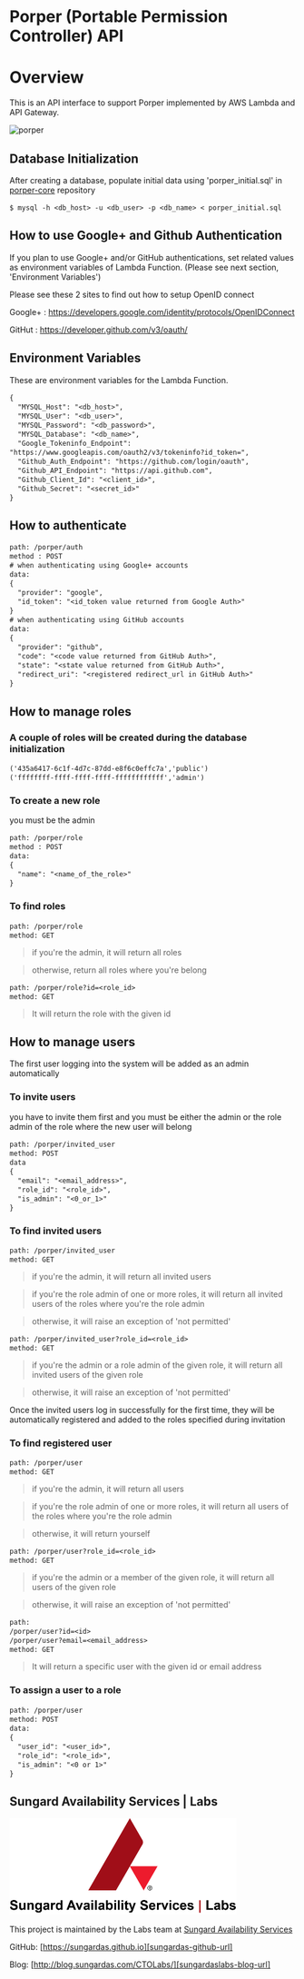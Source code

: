 
# Porper (Portable Permission Controller) API

Overview
=================

This is an API interface to support Porper implemented by AWS Lambda and API Gateway.

![porper][porper-image]

## Database Initialization

After creating a database, populate initial data using 'porper_initial.sql' in [porper-core][porper-core-url] repository
```
$ mysql -h <db_host> -u <db_user> -p <db_name> < porper_initial.sql
```

## How to use Google+ and Github Authentication

If you plan to use Google+ and/or GitHub authentications, set related values as environment variables of Lambda Function. (Please see next section, 'Environment Variables')

Please see these 2 sites to find out how to setup OpenID connect

Google+ : https://developers.google.com/identity/protocols/OpenIDConnect

GitHut : https://developer.github.com/v3/oauth/

## Environment Variables

These are environment variables for the Lambda Function.
```
{
  "MYSQL_Host": "<db_host>",
  "MYSQL_User": "<db_user>",
  "MYSQL_Password": "<db_password>",
  "MYSQL_Database": "<db_name>",
  "Google_Tokeninfo_Endpoint": "https://www.googleapis.com/oauth2/v3/tokeninfo?id_token=",
  "Github_Auth_Endpoint": "https://github.com/login/oauth",
  "Github_API_Endpoint": "https://api.github.com",
  "Github_Client_Id": "<client_id>",
  "Github_Secret": "<secret_id>"
}
```

## How to authenticate

```
path: /porper/auth
method : POST
# when authenticating using Google+ accounts
data:
{
  "provider": "google",
  "id_token": "<id_token value returned from Google Auth>"
}
# when authenticating using GitHub accounts
data:
{
  "provider": "github",
  "code": "<code value returned from GitHub Auth>",
  "state": "<state value returned from GitHub Auth>",
  "redirect_uri": "<registered redirect_url in GitHub Auth>"
}
```

## How to manage roles

### A couple of roles will be created during the database initialization
```
('435a6417-6c1f-4d7c-87dd-e8f6c0effc7a','public')
('ffffffff-ffff-ffff-ffff-ffffffffffff','admin')
```

### To create a new role
you must be the admin
```
path: /porper/role
method : POST
data:
{
  "name": "<name_of_the_role>"
}
```

### To find roles
```
path: /porper/role
method: GET
```
> if you're the admin, it will return all roles

> otherwise, return all roles where you're belong

```
path: /porper/role?id=<role_id>
method: GET
```
> It will return the role with the given id


## How to manage users

The first user logging into the system will be added as an admin automatically

### To invite users
you have to invite them first and you must be either the admin or the role admin of the role where the new user will belong
```
path: /porper/invited_user
method: POST
data
{
  "email": "<email_address>",
  "role_id": "<role_id>",
  "is_admin": "<0_or_1>"
}
```

### To find invited users
```
path: /porper/invited_user
method: GET
```
> if you're the admin, it will return all invited users

> if you're the role admin of one or more roles, it will return all invited users of the roles where you're the role admin

> otherwise, it will raise an exception of 'not permitted'

```
path: /porper/invited_user?role_id=<role_id>
method: GET
```
> if you're the admin or a role admin of the given role, it will return all invited users of the given role

> otherwise, it will raise an exception of 'not permitted'

Once the invited users log in successfully for the first time, they will be automatically registered and added to the roles specified during invitation


### To find registered user
```
path: /porper/user
method: GET
```
> if you're the admin, it will return all users

> if you're the role admin of one or more roles, it will return all users of the roles where you're the role admin

> otherwise, it will return yourself

```
path: /porper/user?role_id=<role_id>
method: GET
```
> if you're the admin or a member of the given role, it will return all users of the given role

> otherwise, it will raise an exception of 'not permitted'

```
path:
/porper/user?id=<id>
/porper/user?email=<email_address>
method: GET
```
> It will return a specific user with the given id or email address


### To assign a user to a role
```
path: /porper/user
method: POST
data:
{
  "user_id": "<user_id>",
  "role_id": "<role_id>",
  "is_admin": "<0 or 1>"
}
```


## Sungard Availability Services | Labs
[![Sungard Availability Services | Labs][labs-image]][labs-github-url]

This project is maintained by the Labs team at [Sungard Availability
Services][sungardas-url]

GitHub: [https://sungardas.github.io][sungardas-github-url]

Blog: [http://blog.sungardas.com/CTOLabs/][sungardaslabs-blog-url]

[porper-image]: https://github.com/SungardAS/porper-core/blob/develop/docs/images/logo.png?raw=true
[porper-core-url]: https://github.com/SungardAS/porper-core
[labs-github-url]: https://sungardas.github.io
[labs-image]: https://raw.githubusercontent.com/SungardAS/repo-assets/master/images/logos/sungardas-labs-logo-small.png
[sungardas-github-url]: https://sungardas.github.io
[sungardas-url]: http://sungardas.com
[sungardaslabs-blog-url]: http://blog.sungardas.com/CTOLabs/
